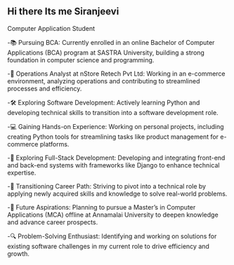 ## Hi there Its me Siranjeevi

Computer Application Student

-📚 Pursuing BCA: Currently enrolled in an online Bachelor of Computer Applications (BCA) program at SASTRA University, building a strong foundation in computer science and programming.

-💼 Operations Analyst at nStore Retech Pvt Ltd: Working in an e-commerce environment, analyzing operations and contributing to streamlined processes and efficiency.

-🛠️ Exploring Software Development: Actively learning Python and developing technical skills to transition into a software development role.

-💻 Gaining Hands-on Experience: Working on personal projects, including creating Python tools for streamlining tasks like product management for e-commerce platforms.

-🔄 Exploring Full-Stack Development: Developing and integrating front-end and back-end systems with frameworks like Django to enhance technical expertise.

-🎯 Transitioning Career Path: Striving to pivot into a technical role by applying newly acquired skills and knowledge to solve real-world problems.

-🌱 Future Aspirations: Planning to pursue a Master’s in Computer Applications (MCA) offline at Annamalai University to deepen knowledge and advance career prospects.

-🔍 Problem-Solving Enthusiast: Identifying and working on solutions for existing software challenges in my current role to drive efficiency and growth.

